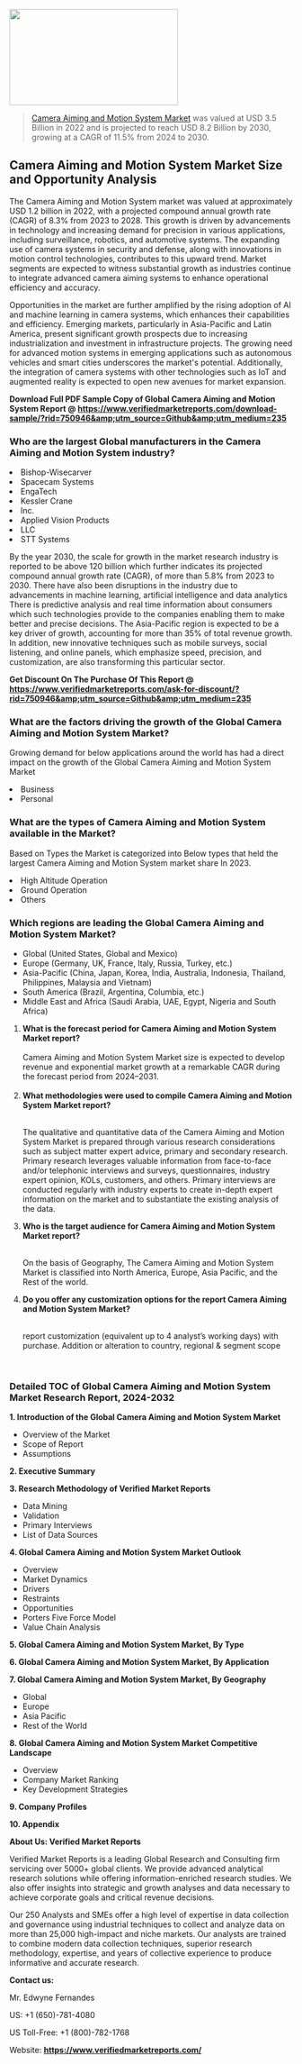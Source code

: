 <img src="https://ffe5etoiles.com/wp-content/uploads/2024/12/MST1-300x171.png" alt="" width="300" height="171" class="alignnone size-medium wp-image-20088" /><blockquote><p><p><a href="https://www.verifiedmarketreports.com/download-sample/?rid=750946&utm_source=Github&utm_medium=235" target="_blank">Camera Aiming and Motion System Market</a> was valued at USD 3.5 Billion in 2022 and is projected to reach USD 8.2 Billion by 2030, growing at a CAGR of 11.5% from 2024 to 2030.</p></blockquote><p><h2>Camera Aiming and Motion System Market Size and Opportunity Analysis</h2><p>The Camera Aiming and Motion System market was valued at approximately USD 1.2 billion in 2022, with a projected compound annual growth rate (CAGR) of 8.3% from 2023 to 2028. This growth is driven by advancements in technology and increasing demand for precision in various applications, including surveillance, robotics, and automotive systems. The expanding use of camera systems in security and defense, along with innovations in motion control technologies, contributes to this upward trend. Market segments are expected to witness substantial growth as industries continue to integrate advanced camera aiming systems to enhance operational efficiency and accuracy.</p><p>Opportunities in the market are further amplified by the rising adoption of AI and machine learning in camera systems, which enhances their capabilities and efficiency. Emerging markets, particularly in Asia-Pacific and Latin America, present significant growth prospects due to increasing industrialization and investment in infrastructure projects. The growing need for advanced motion systems in emerging applications such as autonomous vehicles and smart cities underscores the market's potential. Additionally, the integration of camera systems with other technologies such as IoT and augmented reality is expected to open new avenues for market expansion.</p></p><p class=""><strong>Download Full PDF Sample Copy of Global Camera Aiming and Motion System Report @ <a href="https://www.verifiedmarketreports.com/download-sample/?rid=750946&amp;utm_source=Github&amp;utm_medium=235" target="_blank">https://www.verifiedmarketreports.com/download-sample/?rid=750946&amp;utm_source=Github&amp;utm_medium=235</a></strong></p><h3 id="" class="">Who are the largest Global manufacturers in the Camera Aiming and Motion System industry?</h3><p><li>Bishop-Wisecarver</li><li> Spacecam Systems</li><li> EngaTech</li><li> Kessler Crane</li><li> Inc.</li><li> Applied Vision Products</li><li> LLC</li><li> STT Systems</li></p><div class=""><div class="" dir="" data-message-author-role="" data-message-id="" data-message-model-slug=""><div class=""><div class=""><div class=""><div class="" dir="" data-message-author-role="" data-message-id="" data-message-model-slug=""><div class=""><div class=""><p>By the year 2030, the scale for growth in the market research industry is reported to be above 120 billion which further indicates its projected compound annual growth rate (CAGR), of more than 5.8% from 2023 to 2030. There have also been disruptions in the industry due to advancements in machine learning, artificial intelligence and data analytics There is predictive analysis and real time information about consumers which such technologies provide to the companies enabling them to make better and precise decisions. The Asia-Pacific region is expected to be a key driver of growth, accounting for more than 35% of total revenue growth. In addition, new innovative techniques such as mobile surveys, social listening, and online panels, which emphasize speed, precision, and customization, are also transforming this particular sector.</p><p><strong>Get Discount On The Purchase Of This Report @&nbsp; <a href="https://www.verifiedmarketreports.com/ask-for-discount/?rid=750946&amp;utm_source=Github&amp;utm_medium=235" target="_blank">https://www.verifiedmarketreports.com/ask-for-discount/?rid=750946&amp;utm_source=Github&amp;utm_medium=235</a></strong></p></div></div></div></div></div></div></div></div><h3 id="" class="">What are the factors driving the growth of the Global Camera Aiming and Motion System Market?</h3><p id="" class="">Growing demand for below applications around the world has had a direct impact on the growth of the Global Camera Aiming and Motion System Market</p><p id="" class=""><li>Business</li><li> Personal</li></p><h3 id="" class="">What are the types of Camera Aiming and Motion System available in the Market?</h3><p id="" class="">Based on Types the Market is categorized into Below types that held the largest Camera Aiming and Motion System market share In 2023.</p><p id="" class=""><li>High Altitude Operation</li><li> Ground Operation</li><li> Others</li></p><h3 id="" class="">Which regions are leading the Global Camera Aiming and Motion System Market?</h3><ul><li>Global (United States, Global and Mexico)</li><li>Europe (Germany, UK, France, Italy, Russia, Turkey, etc.)</li><li>Asia-Pacific (China, Japan, Korea, India, Australia, Indonesia, Thailand, Philippines, Malaysia and Vietnam)</li><li>South America (Brazil, Argentina, Columbia, etc.)</li><li>Middle East and Africa (Saudi Arabia, UAE, Egypt, Nigeria and South Africa)</li></ul><p><ol><li><strong>What is the forecast period for Camera Aiming and Motion System Market report?<br /></strong><br /><span data-sheets-root="1" data-sheets-value="{&quot;1&quot;:2,&quot;2&quot;:&quot;XXXX size is expected to develop revenue and exponential market growth at a remarkable CAGR during the forecast period from 2024&ndash;2030.&quot;}" data-sheets-userformat="{&quot;2&quot;:12674,&quot;4&quot;:{&quot;1&quot;:2,&quot;2&quot;:16776960},&quot;10&quot;:2,&quot;11&quot;:0,&quot;15&quot;:&quot;Arial&quot;,&quot;16&quot;:12}">Camera Aiming and Motion System Market size is expected to develop revenue and exponential market growth at a remarkable CAGR during the forecast period from 2024&ndash;2031.</span><br /><br /></li><li><strong>What methodologies were used to compile Camera Aiming and Motion System Market report?<br /><br /></strong><p>The qualitative and quantitative data of the&nbsp;Camera Aiming and Motion System Market is prepared through various research considerations such as subject matter expert advice, primary and secondary research. Primary research leverages valuable information from face-to-face and/or telephonic interviews and surveys, questionnaires, industry expert opinion, KOLs, customers, and others. Primary interviews are conducted regularly with industry experts to create in-depth expert information on the market and to substantiate the existing analysis of the data.&nbsp;</p></li><li><strong>Who is the target audience for Camera Aiming and Motion System Market report?<br /><br /></strong><p>On the basis of Geography, The&nbsp;Camera Aiming and Motion System Market is classified into North America, Europe, Asia Pacific, and the Rest of the world.</p></li><li><strong>Do you offer any customization options for the report Camera Aiming and Motion System Market?<br /><br /></strong><p>report customization (equivalent up to 4 analyst&rsquo;s working days) with purchase. Addition or alteration to country, regional &amp; segment scope</p><p>&nbsp;</p></li></ol></p><h3 id="" class="">Detailed TOC of Global Camera Aiming and Motion System Market Research Report, 2024-2032</h3><p id="" class=""><strong>1. Introduction of the Global Camera Aiming and Motion System Market</strong></p><ul><li>Overview of the Market</li><li>Scope of Report</li><li>Assumptions</li></ul><p id="" class=""><strong>2. Executive Summary</strong></p><p id="" class=""><strong>3. Research Methodology of&nbsp;Verified Market Reports</strong></p><ul><li>Data Mining</li><li>Validation</li><li>Primary Interviews</li><li>List of Data Sources</li></ul><p id="" class=""><strong>4. Global Camera Aiming and Motion System Market Outlook</strong></p><ul><li>Overview</li><li>Market Dynamics</li><li>Drivers</li><li>Restraints</li><li>Opportunities</li><li>Porters Five Force Model</li><li>Value Chain Analysis</li></ul><p id="" class=""><strong>5. Global Camera Aiming and Motion System Market, By&nbsp;Type</strong></p><p id="" class=""><strong>6. Global Camera Aiming and Motion System Market, By Application</strong></p><p id="" class=""><strong>7. Global Camera Aiming and Motion System Market, By Geography</strong></p><ul><li>Global</li><li>Europe</li><li>Asia Pacific</li><li>Rest of the World</li></ul><p id="" class=""><strong>8. Global Camera Aiming and Motion System Market Competitive Landscape</strong></p><ul><li>Overview</li><li>Company Market Ranking</li><li>Key Development Strategies</li></ul><p id="" class=""><strong>9. Company Profiles</strong></p><p id="" class=""><strong>10. Appendix</strong></p><p id="" class=""><strong>About Us: Verified Market Reports</strong></p><p id="" class="">Verified Market Reports is a leading Global Research and Consulting firm servicing over 5000+ global clients. We provide advanced analytical research solutions while offering information-enriched research studies. We also offer insights into strategic and growth analyses and data necessary to achieve corporate goals and critical revenue decisions.</p><p id="" class="">Our 250 Analysts and SMEs offer a high level of expertise in data collection and governance using industrial techniques to collect and analyze data on more than 25,000 high-impact and niche markets. Our analysts are trained to combine modern data collection techniques, superior research methodology, expertise, and years of collective experience to produce informative and accurate research.</p><p id="" class=""><strong>Contact us:</strong></p><p id="" class="">Mr. Edwyne Fernandes</p><p id="" class="">US: +1 (650)-781-4080</p><p id="" class="">US Toll-Free: +1 (800)-782-1768</p><p id="" class="">Website: <a target="" data-test-app-aware-link=""><strong>https://www.verifiedmarketreports.com/</strong></a></p>
